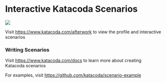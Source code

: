 # Interactive Katacoda Scenarios

[![](http://shields.katacoda.com/katacoda/afterwork/count.svg)](https://www.katacoda.com/afterwork "Get your profile on Katacoda.com")

Visit https://www.katacoda.com/afterwork to view the profile and interactive scenarios

### Writing Scenarios
Visit https://www.katacoda.com/docs to learn more about creating Katacoda scenarios

For examples, visit https://github.com/katacoda/scenario-example
